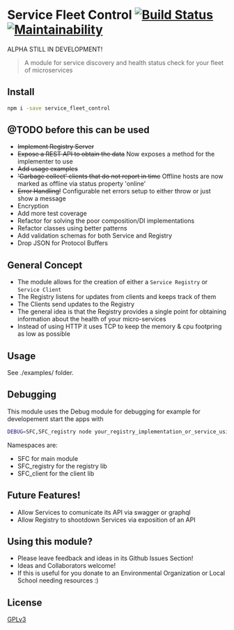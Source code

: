 # Service Fleet Control [![Build Status](https://travis-ci.org/pablitovicente/kaos_control.svg?branch=master)](https://travis-ci.org/pablitovicente/kaos_control) [![Maintainability](https://api.codeclimate.com/v1/badges/55329212248ff0e5c5c4/maintainability)](https://codeclimate.com/github/pablitovicente/kaos_control/maintainability)

ALPHA STILL IN DEVELOPMENT! 

> A module for service discovery and health status check for your fleet of microservices

## Install

```bash
npm i -save service_fleet_control
```

## @TODO before this can be used
* ~~Implement Registry Server~~
* ~~Expose a REST API to obtain the data~~ Now exposes a method for the implementer to use
* ~~Add usage examples~~
* ~~'Garbage collect' clients that do not report in time~~ Offline hosts are now marked as offline via status property 'online'
* ~~Error Handling!~~ Configurable net errors setup to either throw or just show a message
* Encryption
* Add more test coverage
* Refactor for solving the poor composition/DI implementations
* Refactor classes using better patterns
* Add validation schemas for both Service and Registry
* Drop JSON for Protocol Buffers


## General Concept

* The module allows for the creation of either a `Service Registry` or `Service Client`
* The Registry listens for updates from clients and keeps track of them
* The Clients send updates to the Registry
* The general idea is that the Registry provides a single point for obtaining information about the health of your micro-services
* Instead of using HTTP it uses TCP to keep the memory & cpu footpring as low as possible

## Usage

See ./examples/ folder.

## Debugging
This module uses the Debug module for debugging for example for developement start the apps with

```bash
DEBUG=SFC,SFC_registry node your_registry_implementation_or_service_using_the_module.js
```

Namespaces are:
* SFC for main module
* SFC_registry for the registry lib
* SFC_client for the client lib

## Future Features!
* Allow Services to comunicate its API via swagger or graphql
* Allow Registry to shootdown Services via exposition of an API

## Using this module? 
* Please leave feedback and ideas in its Github Issues Section!
* Ideas and Collaborators welcome!
* If this is useful for you donate to an Environmental Organization or Local School needing resources :)

## License

[GPLv3](https://www.gnu.org/licenses/gpl-3.0.en.html)

[npm-image]: https://img.shields.io/npm/v/live-xxx.svg
[npm-url]: https://www.npmjs.com/package/kaos_control
